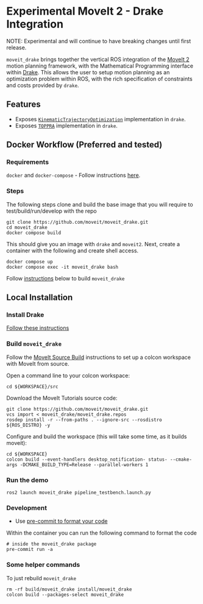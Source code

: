 # Experimental MoveIt 2 - Drake Integration

NOTE: Experimental and will continue to have breaking changes until first
release.

`moveit_drake` brings together the vertical ROS integration of the
[MoveIt 2](https://moveit.ai/) motion planning framework, with the Mathematical
Programming interface within [Drake](https://drake.mit.edu/). This allows the
user to setup motion planning as an optimization problem within ROS, with the
rich specification of constraints and costs provided by `drake`.

## Features

- Exposes
  [`KinematicTrajectoryOptimization`](https://drake.mit.edu/doxygen_cxx/classdrake_1_1planning_1_1trajectory__optimization_1_1_kinematic_trajectory_optimization.html)
  implementation in `drake`.
- Exposes [`TOPPRA`](https://drake.mit.edu/doxygen_cxx/classdrake_1_1multibody_1_1_toppra.html) implementation in `drake`.

## Docker Workflow (Preferred and tested)

### Requirements
`docker` and `docker-compose` - Follow instructions
[here](https://docs.docker.com/engine/install/ubuntu/).

### Steps
The following steps clone and build the base image that you will require to
test/build/run/develop with the repo

    git clone https://github.com/moveit/moveit_drake.git
    cd moveit_drake
    docker compose build

This should give you an image with `drake` and `moveit2`.
Next, create a container with the following and create shell access.

    docker compose up
    docker compose exec -it moveit_drake bash

Follow [instructions](#build-moveit_drake) below to build `moveit_drake`


## Local Installation

### Install Drake

[Follow these instructions](https://drake.mit.edu/installation.html)

### Build `moveit_drake`

Follow the [MoveIt Source
Build](https://moveit.ros.org/install-moveit2/source/) instructions to set up a
colcon workspace with MoveIt from source.

Open a command line to your colcon workspace:

    cd ${WORKSPACE}/src

Download the MoveIt Tutorials source code:

    git clone https://github.com/moveit/moveit_drake.git
    vcs import < moveit_drake/moveit_drake.repos
    rosdep install -r --from-paths . --ignore-src --rosdistro ${ROS_DISTRO} -y

Configure and build the workspace (this will take some time, as it builds
moveit):

    cd ${WORKSPACE}
    colcon build --event-handlers desktop_notification- status- --cmake-args -DCMAKE_BUILD_TYPE=Release --parallel-workers 1

### Run the demo

```
ros2 launch moveit_drake pipeline_testbench.launch.py
```

### Development

- Use [pre-commit to format your
  code](https://moveit.ros.org/documentation/contributing/code/#pre-commit-formatting-checks)

Within the container you can run the following command to format the code

    # inside the moveit_drake package
    pre-commit run -a

### Some helper commands
To just rebuild `moveit_drake`
```
rm -rf build/moveit_drake install/moveit_drake
colcon build --packages-select moveit_drake
```
